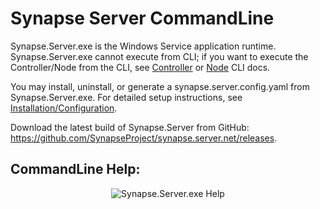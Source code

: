 # Synapse Server CommandLine

Synapse.Server.exe is the Windows Service application runtime.  Synapse.Server.exe cannot execute from CLI; if you want to execute the Controller/Node from the CLI, see [Controller](/cli/controller/ "Controller command-line") or [Node](/cli/node/ "Node command-line") CLI docs.

You may install, uninstall, or generate a synapse.server.config.yaml from Synapse.Server.exe.  For detailed setup instructions, see [Installation/Configuration](/run/setup/ "Installation/Configuration").

Download the latest build of Synapse.Server from GitHub: <a href="https://github.com/SynapseProject/synapse.server.net/releases" target="_blank">https://github.com/SynapseProject/synapse.server.net/releases</a>.

## CommandLine Help:

<p align="center">
<img alt="Synapse.Server.exe Help" src="../../img/synapse.server.cli.png" />
</p>
